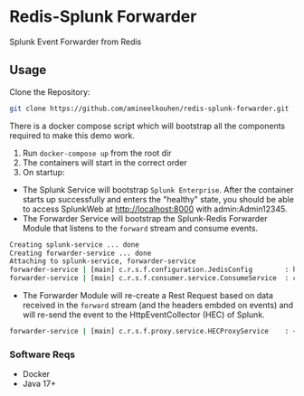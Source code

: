 # Redis-Splunk Forwarder
Splunk Event Forwarder from Redis

## Usage
Clone the Repository:
```bash
git clone https://github.com/amineelkouhen/redis-splunk-forwarder.git
```

There is a docker compose script which will bootstrap all the components required to make this demo work.

1. Run `docker-compose up` from the root dir
2. The containers will start in the correct order
3. On startup:
- The Splunk Service will bootstrap `Splunk Enterprise`. After the container starts up successfully and enters the "healthy" state, you should be able to access SplunkWeb at [http://localhost:8000](http://localhost:8000) with admin:Admin12345.
- The Forwarder Service will bootstrap the Splunk-Redis Forwarder Module that listens to the `forward` stream and consume events.

```bash
Creating splunk-service ... done
Creating forwarder-service ... done
Attaching to splunk-service, forwarder-service
forwarder-service | [main] c.r.s.f.configuration.JedisConfig        : host redis - port 6379
forwarder-service | [main] c.r.s.f.consumer.service.ConsumeService  : consuming object with ID 5f5fffee-3ed2-4b66-98ed-b596ef9f3a4e
```
- The Forwarder Module will re-create a Rest Request based on data received in the `forward` stream (and the headers embded on events) and will re-send the event to the HttpEventCollector (HEC) of Splunk.
```bash
forwarder-service | [main] c.r.s.f.proxy.service.HECProxyService    : <200,{"text":"Success","code":0},[Date:"Tue, 22 Nov 2022 21:23:16 GMT", Content-Type:"application/json; charset=UTF-8", X-Content-Type-Options:"nosniff", Content-Length:"27", Vary:"Authorization", Connection:"Keep-Alive", X-Frame-Options:"SAMEORIGIN", Server:"Splunkd"]>
```
### Software Reqs
- Docker
- Java 17+
